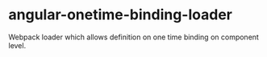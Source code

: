 # angular-onetime-binding-loader
Webpack loader which allows definition on one time binding on component level. 
